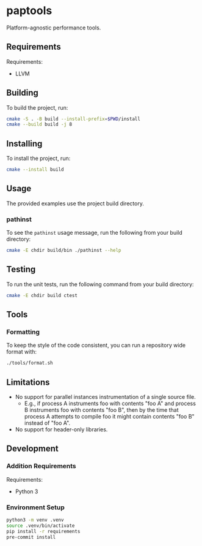# paptools

Platform-agnostic performance tools.

## Requirements

Requirements:

* LLVM

## Building

To build the project, run:

```bash
cmake -S . -B build --install-prefix=$PWD/install
cmake --build build -j 8
```

## Installing

To install the project, run:

```bash
cmake --install build
```

## Usage

The provided examples use the project build directory.

### pathinst

To see the `pathinst` usage message, run the following from your build directory:


```bash
cmake -E chdir build/bin ./pathinst --help
```

## Testing

To run the unit tests, run the following command from your build directory:

```bash
cmake -E chdir build ctest
```

## Tools

### Formatting

To keep the style of the code consistent, you can run a repository wide format
with:

```bash
./tools/format.sh
```

## Limitations

- No support for parallel instances instrumentation of a single source file.
  - E.g., if process A instruments foo with contents "foo A" and process B
  instruments foo with contents "foo B", then by the time that process A
  attempts to compile foo it might contain contents "foo B" instead of "foo A".
- No support for header-only libraries.

## Development

### Addition Requirements

Requirements:

* Python 3

### Environment Setup

```bash
python3 -m venv .venv
source .venv/bin/activate
pip install -r requirements
pre-commit install
```
